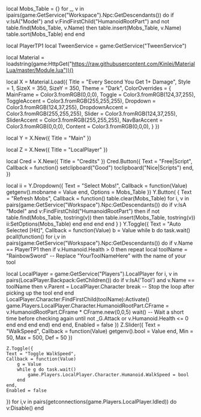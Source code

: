 local Mobs_Table = {}
for _, v in ipairs(game:GetService("Workspace").Npc:GetDescendants()) do
    if v:IsA("Model") and v:FindFirstChild("HumanoidRootPart") and not table.find(Mobs_Table, v.Name) then
        table.insert(Mobs_Table, v.Name)
        table.sort(Mobs_Table)
    end
end

local PlayerTP1
local TweenService = game:GetService("TweenService")


local Material = loadstring(game:HttpGet("https://raw.githubusercontent.com/Kinlei/MaterialLua/master/Module.lua"))()

local X = Material.Load({
    Title = "Every Second You Get 1+ Damage",
    Style = 1,
    SizeX = 350,
    SizeY = 350,
    Theme = "Dark",
    ColorOverrides = {
        MainFrame = Color3.fromRGB(0,0,0),
        Toggle = Color3.fromRGB(124,37,255),
        ToggleAccent = Color3.fromRGB(255,255,255), 
        Dropdown = Color3.fromRGB(124,37,255),
		DropdownAccent = Color3.fromRGB(255,255,255),
        Slider = Color3.fromRGB(124,37,255),
		SliderAccent = Color3.fromRGB(255,255,255),
        NavBarAccent = Color3.fromRGB(0,0,0),
        Content = Color3.fromRGB(0,0,0),
    }
})

local Y = X.New({
    Title = "Main"
})

local Z = X.New({
    Title = "LocalPlayer"
})

local Cred = X.New({
    Title = "Credits"
})
    Cred.Button({
    Text = "Free|Script",
    Callback = function()
        setclipboard("Good")
        toclipboard("Nice|Scripts")
    end,
})

local ii = Y.Dropdown({
    Text = "Select Mobs!",
    Callback = function(Value)
        getgenv().mobname = Value
end,
    Options = Mobs_Table
})
Y.Button(
    {
        Text = "Refresh Mobs",
        Callback = function()
            table.clear(Mobs_Table)
            for i, v in pairs(game:GetService("Workspace").Npc:GetDescendants()) do
                if v:IsA "Model" and v:FindFirstChild("HumanoidRootPart") then
                    if not table.find(Mobs_Table, tostring(v)) then
                        table.insert(Mobs_Table, tostring(v))
                        ii:SetOptions(Mobs_Table)
                    end
                end
            end
        end
    }
)
Y.Toggle({
Text = "Auto Selected [Hit]",
Callback = function(Value)
b = Value
while b do task.wait()
pcall(function()
for i,v in pairs(game:GetService("Workspace").Npc:GetDescendants()) do
if v.Name == PlayerTP1 then
if v.Humanoid.Health > 0 then
repeat
local toolName = "RainbowSword" -- Replace "YourToolNameHere" with the name of your tool
                
local LocalPlayer = game:GetService("Players").LocalPlayer
for i, v in pairs(LocalPlayer.Backpack:GetChildren()) do
if v:IsA('Tool') and v.Name == toolName then
v.Parent = LocalPlayer.Character
break -- Stop the loop after picking up the tool
end
end 
LocalPlayer.Character:FindFirstChild(toolName):Activate()    
game.Players.LocalPlayer.Character.HumanoidRootPart.CFrame = v.HumanoidRootPart.CFrame * CFrame.new(0,0,5)
wait()  -- Wait a short time before checking again
until not _G.Attack or v.Humanoid.Health <= 0
end
end
end
end)
end
end,
Enabled = false
})
Z.Slider({
	Text = "WalkSpeed",
	Callback = function(Value)
		getgenv().bool = Value
	end,
	Min = 50,
	Max = 500,
	Def = 50
})

    Z.Toggle({
    Text = "Toggle WalkSpeed",
    Callback = function(Value)
        g = Value
        while g do task.wait()
            game.Players.LocalPlayer.Character.Humanoid.WalkSpeed = bool
        end
	end,
    Enabled = false
})
for i,v in pairs(getconnections(game.Players.LocalPlayer.Idled)) do
    v:Disable()
end
